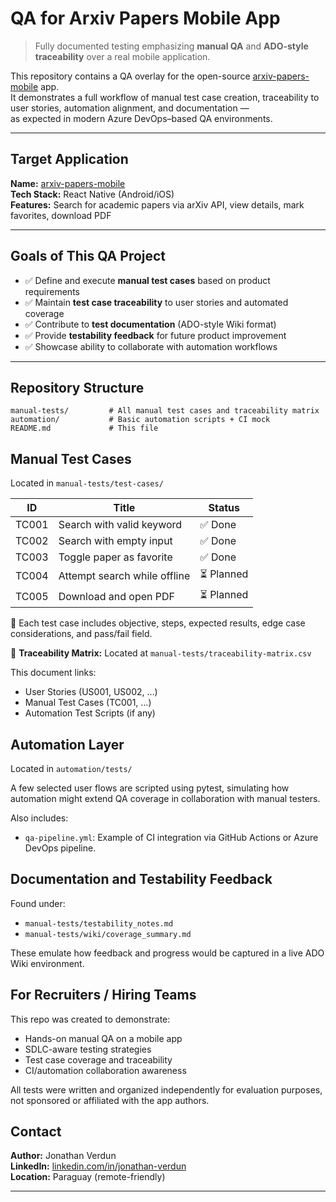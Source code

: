 # QA for Arxiv Papers Mobile App

> Fully documented testing emphasizing **manual QA** and **ADO-style traceability** over a real mobile application.

This repository contains a QA overlay for the open-source [arxiv-papers-mobile](https://github.com/lopespm/arxiv-papers-mobile) app.  
It demonstrates a full workflow of manual test case creation, traceability to user stories, automation alignment, and documentation —  
as expected in modern Azure DevOps–based QA environments.

---

## Target Application

**Name:** [arxiv-papers-mobile](https://github.com/lopespm/arxiv-papers-mobile)  
**Tech Stack:** React Native (Android/iOS)  
**Features:** Search for academic papers via arXiv API, view details, mark favorites, download PDF

---

## Goals of This QA Project

- ✅ Define and execute **manual test cases** based on product requirements
- ✅ Maintain **test case traceability** to user stories and automated coverage
- ✅ Contribute to **test documentation** (ADO-style Wiki format)
- ✅ Provide **testability feedback** for future product improvement
- ✅ Showcase ability to collaborate with automation workflows

---

## Repository Structure

```
manual-tests/         # All manual test cases and traceability matrix
automation/           # Basic automation scripts + CI mock
README.md             # This file
```

## Manual Test Cases

Located in `manual-tests/test-cases/`

| ID    | Title                        | Status      |
|-------|------------------------------|-------------|
| TC001 | Search with valid keyword    | ✅ Done     |
| TC002 | Search with empty input      | ✅ Done     |
| TC003 | Toggle paper as favorite     | ✅ Done     |
| TC004 | Attempt search while offline | ⏳ Planned  |
| TC005 | Download and open PDF        | ⏳ Planned  |

📝 Each test case includes objective, steps, expected results, edge case considerations, and pass/fail field.

🔗 **Traceability Matrix:** Located at `manual-tests/traceability-matrix.csv`

This document links:

- User Stories (US001, US002, …)
- Manual Test Cases (TC001, …)
- Automation Test Scripts (if any)

## Automation Layer

Located in `automation/tests/`

A few selected user flows are scripted using pytest, simulating how automation might extend QA coverage in collaboration with manual testers.

Also includes:

- `qa-pipeline.yml`: Example of CI integration via GitHub Actions or Azure DevOps pipeline.

## Documentation and Testability Feedback

Found under:

- `manual-tests/testability_notes.md`
- `manual-tests/wiki/coverage_summary.md`

These emulate how feedback and progress would be captured in a live ADO Wiki environment.

## For Recruiters / Hiring Teams

This repo was created to demonstrate:

- Hands-on manual QA on a mobile app
- SDLC-aware testing strategies
- Test case coverage and traceability
- CI/automation collaboration awareness

All tests were written and organized independently for evaluation purposes, not sponsored or affiliated with the app authors.

## Contact

**Author:** Jonathan Verdun  
**LinkedIn:** [linkedin.com/in/jonathan-verdun](https://linkedin.com/in/jonathan-verdun)  
**Location:** Paraguay (remote-friendly)


---